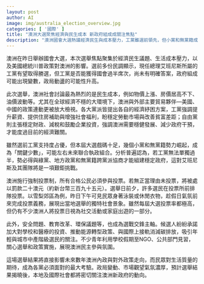 ```yaml
---
layout: post
author: AI
image: img/australia_election_overview.jpg
categories: [ '國際' ]
title: "澳洲大選聚焦經濟與民生成本 新政府組成成關注焦點"
description: "澳洲國會大選熱議經濟民生與成本壓力，工黨雖選前領先，但小黨和無黨籍成為關鍵勢力，政局未明朗。強制投票展現獨特社會風貌，政策議題涵蓋財經、教育改革與環保。選舉結果將左右澳洲未來內政及對外政策，成為國際矚目焦點。"
---
```

澳洲在昨日舉辦國會大選，本次選舉焦點聚集於經濟民生議題、生活成本壓力，以及美國總統川普政策對澳洲的影響。選前多份民調顯示，現任總理艾班尼斯所屬的工黨有望取得勝選，但工黨是否能獲得國會過半席次，尚未有明確答案，政府組成可能出現變數，政局動盪的可能性升高。

此次選舉，澳洲社會討論最為熱烈的是民生成本，例如物價上漲、房價居高不下、油價波動等。尤其在全球經濟不穩的大環境下，澳洲與外部主要貿易夥伴—美國、中國的政策連動更被放大檢視。各大黨派皆提出各自的經濟紓困方案，工黨強調提升薪資、提供住房補助與增強社會福利，盼穩定勞動市場與改善貧富差距；自由黨則主張穩定財政、減稅和鼓勵企業投資，強調澳洲需要穩健發展、減少政府干預，才能度過目前的經濟難關。

雖然選前工黨支持度占優，但本屆大選戲碼十足，幾個小黨和無黨籍勢力崛起，成為「關鍵少數」，可能左右未來聯合執政組合。分析普遍認為，若工黨無法單獨過半，勢必得與綠黨、地方政黨和無黨籍跨黨派協商才能組建穩定政府，這對艾班尼斯及其團隊將是一項艱鉅挑戰。

澳洲施行強制投票制，所有合格公民必須參與投票。若無正當理由未投票，將被處以罰款二十澳元（約新台幣三百九十五元）。選舉日前夕，許多選民在投票所前排隊投票。以雪梨郊區為例，昨日下午可見民眾身著泳裝或休閒衣物，趁假日氣氛前來完成投票義務，展現出當地選舉的獨特社會景象。雖然每屆大選投票率都極高，但仍有不少澳洲人將投票日視為社交活動或家庭出遊的一部分。

此外，安全問題、教育改革、環保議題等，也成為選戰交鋒主軸。候選人紛紛承諾加大對學校和醫療的投資、推動能源轉型政策、與國際上接軌消減碳排放，吸引年輕與城市中產階級選民的關注。不少青年利用學校假期至NGO、公共部門見習，關心選舉和政策實施，展現澳洲民主參與氛圍。

這場選舉結果將直接影響未來數年澳洲內政與對外政策走向，而民眾對生活質量的期待，成為各黨必須面對的最大考驗。政局變動、市場觀望氣氛濃厚，預計選舉結果揭曉後，本地及國際社會都將密切關注澳洲新政府的動向。
